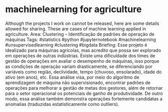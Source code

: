 # machinelearning for agriculture
Although the projects I work on cannot be released, here are some details allowed for sharing. These are cases of machine learning applied in agriculture.
Area:
Clustering – Identificação de padrões de operação de máquinas
Tags:
#statistics #python #jupyternotebook #machinelearning #unsupervisedlearning #clustering #bigdata
Briefing:
Esse projeto é idealizado para máquinas agrícolas, mas acredito que possa ser explorado em operações de outras indústrias.
Existe uma dificuldade dos times de gestão de operações em avaliar o desempenho de máquinas, isso porque as condições de operação variam drasticamente, se diferenciando por variáveis como região, declividade, tempo (chuvoso, ensolarado), idade do ativo (em anos), etc.
Essa análise visa, por meio do algoritmo de aprendizagem de máquina não supervisionado, encontrar padrões de operações para melhorar a gestão de metas dos gestores, além de retornar para o setor operacional os potenciais de ganho de produtividade. De outro modo, essa análise também demonstra operações fortemente candidatas a anomalias (traduzidas estatisticamente como outliers).

